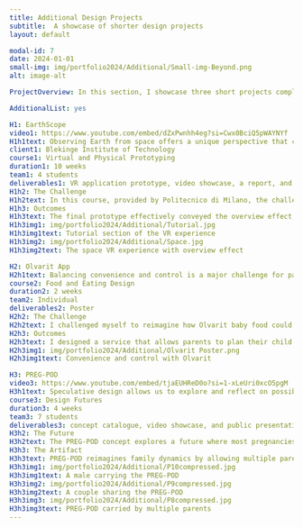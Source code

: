 ```yaml
---
title: Additional Design Projects
subtitle:  A showcase of shorter design projects
layout: default

modal-id: 7
date: 2024-01-01
small-img: img/portfolio2024/Additional/Small-img-Beyond.png
alt: image-alt

ProjectOverview: In this section, I showcase three short projects completed during my studies. These projects reflect a diverse range of skills and approaches, from VR applications to speculative design concepts.

AdditionalList: yes

H1: EarthScope
video1: https://www.youtube.com/embed/dZxPwnhh4eg?si=Cwx0BciQ5pWAYNYf
H1h1text: Observing Earth from space offers a unique perspective that can foster a deep sense of environmental responsibility—an experience known as the overview effect. Traditionally, only astronauts and space scientists have access to this awe-inspiring view, but Virtual Reality (VR) can bring this experience to everyone, encouraging a broader understanding of the planet’s fragility and the urgency of environmental protection.
client1: Blekinge Institute of Technology
course1: Virtual and Physical Prototyping
duration1: 10 weeks
team1: 4 students
deliverables1: VR application prototype, video showcase, a report, and a presentation
H1h2: The Challenge
H1h2text: In this course, provided by Politecnico di Milano, the challenge was to design a VR application that inspires sustainability through the overview effect. Our project, EarthScope, aimed to create a platform where users could virtually explore Earth from space, gaining insights into environmental issues like deforestation and resource depletion. By allowing users to see the planet from this vantage point, EarthScope promotes a consciousness of the need to protect our environment in everyday life.
H1h3: Outcomes
H1h3text: The final prototype effectively conveyed the overview effect, making users more aware of environmental issues. 
H1h3img1: img/portfolio2024/Additional/Tutorial.jpg
H1h3img1text: Tutorial section of the VR experience
H1h3img2: img/portfolio2024/Additional/Space.jpg
H1h3img2text: The space VR experience with overview effect

H2: Olvarit App
H2h1text: Balancing convenience and control is a major challenge for parents when it comes to their baby’s diet. While commercial baby food offers convenience, many parents are concerned about the lack of control over its contents. On the other hand, preparing homemade baby food can be stressful and time-consuming, especially when parents are unsure if they’re providing the right nutrients.
course2: Food and Eating Design
duration2: 2 weeks
team2: Individual
deliverables2: Poster
H2h2: The Challenge
H2h2text: I challenged myself to reimagine how Olvarit baby food could be experienced by parents, addressing the dilemma between convenience and control. The solution needed to provide parents with confidence in their child’s nutrition while reducing the stress associated with meal preparation.
H2h3: Outcomes
H2h3text: I designed a service that allows parents to plan their child’s meals using Olvarit’s expertise. The app provides customized meal plans and delivers a package with the required produce and preparation instructions. This service empowers parents to make informed decisions about their child’s diet, reducing uncertainty and stress.
H2h3img1: img/portfolio2024/Additional/Olvarit Poster.png
H2h3img1text: Convenience and control with Olvarit

H3: PREG-POD
video3: https://www.youtube.com/embed/tjaEUHReD0o?si=1-xLeUri0xcO5pgM
H3h1text: Speculative design allows us to explore and reflect on possible futures by creating artifacts that challenge our current perceptions and values. In this project, we were tasked with envisioning a future scenario based on trend research and developing an artifact that prompts people to reconsider the implications of emerging technologies.
course3: Design Futures
duration3: 4 weeks
team3: 7 students
deliverables3: concept catalogue, video showcase, and public presentation
H3h2: The Future
H3h2text: The PREG-POD concept explores a future where most pregnancies occur in laboratories due to medical risks and career demands. Despite this shift, the desire for intimacy and traditional family structures persists. PREG-POD enables shared pregnancy experiences among multiple co-parents, where each parent contributes genetically to the embryo, which grows within the PREG-POD.
H3h3: The Artifact
H3h3text: PREG-POD reimagines family dynamics by allowing multiple parents to bond with the baby during the pregnancy, regardless of gender. It includes features like nutritional fluid, a digital interface for monitoring, and modes for stimulation and sleep. The concept video showcasing the possibilities of future family models, along with the public's opinions, is shown above. 
H3h3img1: img/portfolio2024/Additional/P10compressed.jpg
H3h3img1text: A male carrying the PREG-POD
H3h3img2: img/portfolio2024/Additional/P9compressed.jpg
H3h3img2text: A couple sharing the PREG-POD
H3h3img3: img/portfolio2024/Additional/P8compressed.jpg
H3h3img3text: PREG-POD carried by multiple parents
---
```

